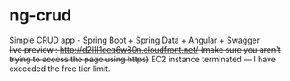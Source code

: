 # ng-crud
Simple CRUD app - Spring Boot + Spring Data + Angular + Swagger <br>
<s>
live preview :
http://d2l1l1ceq6w80n.cloudfront.net/ (make sure you aren't trying to access the page using https)</s>
EC2 instance terminated — I have exceeded the free tier limit.
